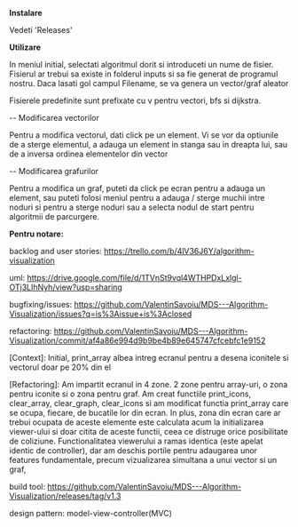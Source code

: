 **Instalare**

Vedeti 'Releases'

**Utilizare**

In meniul initial, selectati algoritmul dorit si introduceti un nume de fisier. Fisierul ar trebui sa existe in folderul inputs si sa fie generat de programul nostru. Daca lasati gol campul Filename, se va genera un vector/graf aleator
    
Fisierele predefinite sunt prefixate cu v pentru vectori, bfs si dijkstra.

-- Modificarea vectorilor

Pentru a modifica vectorul, dati click pe un element. Vi se vor da optiunile de a sterge elementul, a adauga un element in stanga sau in dreapta lui, sau de a inversa ordinea elementelor din vector
    
-- Modificarea grafurilor

Pentru a modifica un graf, puteti da click pe ecran pentru a adauga un element, sau puteti folosi meniul pentru a adauga / sterge muchii intre noduri si pentru a sterge noduri sau a selecta nodul de start pentru algoritmii de parcurgere.


**Pentru notare:**

backlog and user stories: https://trello.com/b/4lV36J6Y/algorithm-visualization
    
uml: https://drive.google.com/file/d/1TVnSt9vql4WTHPDxLxlgl-OTj3LIhNyh/view?usp=sharing
    
bugfixing/issues: https://github.com/ValentinSavoiu/MDS---Algorithm-Visualization/issues?q=is%3Aissue+is%3Aclosed 
    
refactoring: https://github.com/ValentinSavoiu/MDS---Algorithm-Visualization/commit/af4a86e994d9b9be4b89e645747cfcebfc1e9152

[Context]: Initial, print_array albea intreg ecranul pentru a desena iconitele si vectorul doar pe 20% din el

[Refactoring]: Am impartit ecranul in 4 zone. 2 zone pentru array-uri, o zona pentru iconite si o zona pentru graf. Am creat functiile print_icons, clear_array, clear_graph, clear_icons si am modificat functia print_array care se ocupa, fiecare, de bucatile lor din ecran. In plus, zona din ecran care ar trebui ocupata de aceste elemente este calculata acum la initializarea viewer-ului si doar citita de aceste functii, ceea ce distruge orice posibilitate de coliziune. 
Functionalitatea viewerului a ramas identica (este apelat identic de controller), dar am deschis portile pentru adaugarea unor features fundamentale, precum vizualizarea simultana a unui vector si un graf,


build tool: https://github.com/ValentinSavoiu/MDS---Algorithm-Visualization/releases/tag/v1.3

design pattern: model-view-controller(MVC)
